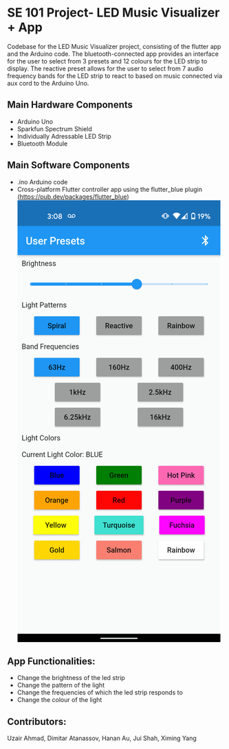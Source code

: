 # SE 101 Project- LED Music Visualizer + App

Codebase for the LED Music Visualizer project, consisting of the flutter app and the Arduino code. The bluetooth-connected app provides an interface for the user to select from 3 presets and 12 colours for the LED strip to display. The reactive preset allows for the user to select from 7 audio frequency bands for the LED strip to react to based on music connected via aux cord to the Arduino Uno.

## Main Hardware Components

- Arduino Uno
- Sparkfun Spectrum Shield
- Individually Adressable LED Strip
- Bluetooth Module

## Main Software Components

- .ino Arduino code
- Cross-platform Flutter controller app using the flutter_blue plugin (https://pub.dev/packages/flutter_blue)
![picture](screenshots/appMainPage.png)

## App Functionalities:

- Change the brightness of the led strip
- Change the pattern of the light
- Change the frequencies of which the led strip responds to
- Change the colour of the light

## Contributors:

Uzair Ahmad, Dimitar Atanassov, Hanan Au, Jui Shah, Ximing Yang
